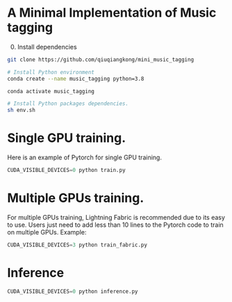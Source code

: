 
# A Minimal Implementation of Music tagging

0. Install dependencies

```bash
git clone https://github.com/qiuqiangkong/mini_music_tagging

# Install Python environment
conda create --name music_tagging python=3.8

conda activate music_tagging

# Install Python packages dependencies.
sh env.sh

```

# Single GPU training.

Here is an example of Pytorch for single GPU training.

```python
CUDA_VISIBLE_DEVICES=0 python train.py
```

# Multiple GPUs training.

For multiple GPUs training, Lightning Fabric is recommended due to its easy to use. Users just need to add less than 10 lines to the Pytorch code to train on multiple GPUs. Example:

```python
CUDA_VISIBLE_DEVICES=3 python train_fabric.py
```

# Inference
```python
CUDA_VISIBLE_DEVICES=0 python inference.py
```